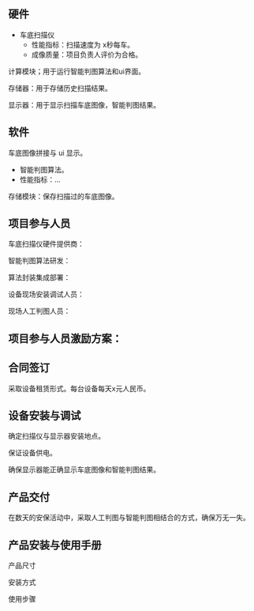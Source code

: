 ## 硬件

- 车底扫描仪
  - 性能指标：扫描速度为 x秒每车。
  - 成像质量：项目负责人评价为合格。

计算模块；用于运行智能判图算法和ui界面。

存储器：用于存储历史扫描结果。

显示器：用于显示扫描车底图像，智能判图结果。

## 软件

车底图像拼接与 ui 显示。

- 智能判图算法。
 - 性能指标：...

存储模块：保存扫描过的车底图像。

## 项目参与人员

车底扫描仪硬件提供商：

智能判图算法研发：

算法封装集成部署：

设备现场安装调试人员：

现场人工判图人员：

## 项目参与人员激励方案：

## 合同签订

采取设备租赁形式。每台设备每天x元人民币。

## 设备安装与调试

确定扫描仪与显示器安装地点。

保证设备供电。

确保显示器能正确显示车底图像和智能判图结果。

## 产品交付

在数天的安保活动中，采取人工判图与智能判图相结合的方式，确保万无一失。

## 产品安装与使用手册

产品尺寸

安装方式

使用步骤